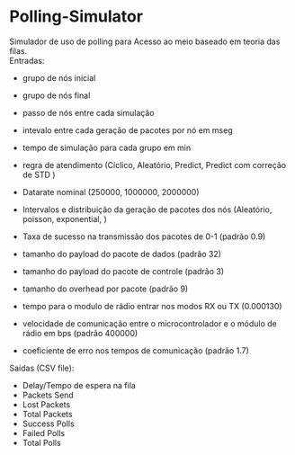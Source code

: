 # Polling-Simulator

Simulador de uso de polling para Acesso ao meio baseado em teoria das filas.  
Entradas:

- grupo de nós inicial
- grupo de nós final
- passo de nós entre cada simulação
- intevalo entre cada geração de pacotes por nó em mseg
- tempo de simulação para cada grupo em min
- regra de atendimento (Cíclico, Aleatório, Predict, Predict com correção de STD )
- Datarate nominal (250000, 1000000, 2000000)
- Intervalos e distribuição da geração de pacotes dos nós (Aleatório, poisson, exponential, )
- Taxa de sucesso na transmissão dos pacotes de 0-1 (padrão 0.9)  

- tamanho do payload do pacote de dados (padrão 32)
- tamanho do payload do pacote de controle (padrão 3)
- tamanho do overhead por pacote (padrão 9)
- tempo para o modulo de rádio entrar nos modos RX ou TX (0.000130)
- velocidade de comunicação entre o microcontrolador e o módulo de rádio em  bps (padrão 400000)
- coeficiente de erro nos tempos de comunicação (padrão 1.7)

Saídas (CSV file):

- Delay/Tempo de espera na fila
- Packets Send
- Lost Packets
- Total Packets
- Success Polls
- Failed Polls
- Total Polls
